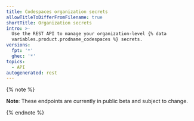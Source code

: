 ```yaml
---
title: Codespaces organization secrets
allowTitleToDifferFromFilename: true
shortTitle: Organization secrets
intro: >-
  Use the REST API to manage your organization-level {% data
  variables.product.prodname_codespaces %} secrets.
versions:
  fpt: '*'
  ghec: '*'
topics:
  - API
autogenerated: rest
---
```


{% note %}

**Note**: These endpoints are currently in public beta and subject to change.

{% endnote %}


<!-- Content after this section is automatically generated -->
